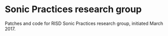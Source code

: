 # Sonic Practices research group
Patches and code for RISD Sonic Practices research group, initiated March 2017.
